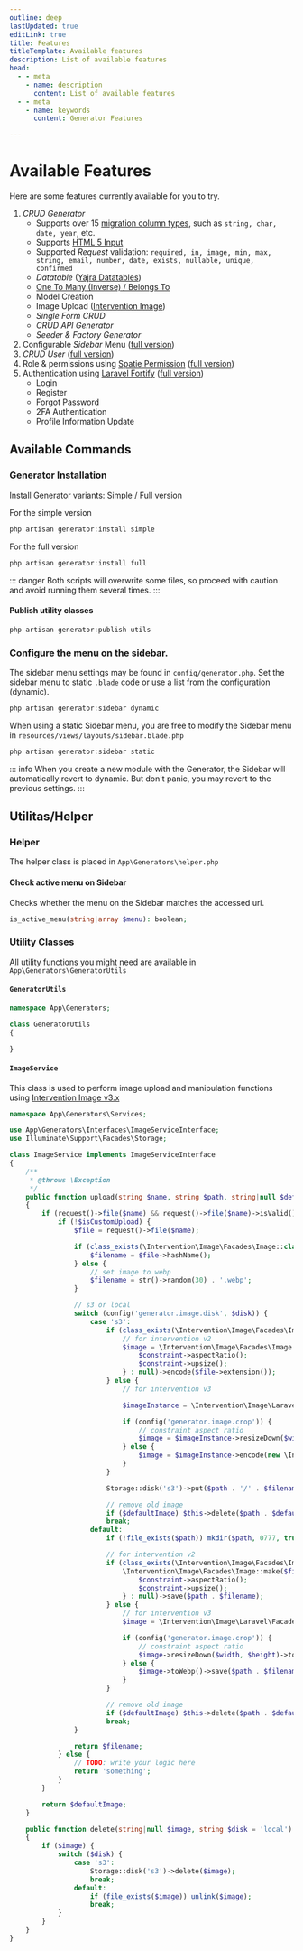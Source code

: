 ```yaml
---
outline: deep
lastUpdated: true
editLink: true
title: Features
titleTemplate: Available features
description: List of available features
head:
  - - meta
    - name: description
      content: List of available features
  - - meta
    - name: keywords
      content: Generator Features

---
```


# Available Features

Here are some features currently available for you to try.

1. _CRUD Generator_
    - Supports over 15 [migration column types](https://laravel.com/docs/11.x/migrations#available-column-types), such as `string, char, date, year`, etc.
    - Supports [HTML 5 Input](https://developer.mozilla.org/en-US/docs/Learn/Forms/HTML5_input_types)
    - Supported _Request_ validation: `required, in, image, min, max, string, email, number, date, exists, nullable, unique, confirmed`  
     - _Datatable_ ([Yajra Datatables](https://github.com/yajra/laravel-datatables))
    - [One To Many (Inverse) / Belongs To](https://laravel.com/docs/11.x/eloquent-relationships#one-to-many-inverse)
    - Model Creation
    - Image Upload ([Intervention Image](https://image.intervention.io))
    - _Single Form CRUD_
    - _CRUD API Generator_
    - _Seeder & Factory Generator_
2. Configurable _Sidebar_ Menu ([full version](get-started.md#full-version))
3. _CRUD User_ ([full version](get-started.md#full-version))
4. Role & permissions using [Spatie Permission](https://spatie.be/docs/laravel-permission/v5/introduction) ([full version](get-started.md#full-version))
5. Authentication using [Laravel Fortify](https://laravel.com/docs/11.x/fortify) ([full version](get-started.md#full-version))
    - Login
    - Register
    - Forgot Password
    - 2FA Authentication
    - Profile Information Update

## Available Commands

### Generator Installation
Install Generator variants: Simple / Full version

For the simple version
```sh
php artisan generator:install simple
```

For the full version
```sh
php artisan generator:install full
```
::: danger
Both scripts will overwrite some files, so proceed with caution and avoid running them several times.
:::

#### Publish utility classes
```sh
php artisan generator:publish utils
```

### Configure the menu on the sidebar.
The sidebar menu settings may be found in `config/generator.php`. Set the sidebar menu to static `.blade` code or use a list from the configuration (dynamic).

```sh
php artisan generator:sidebar dynamic
```

When using a static Sidebar menu, you are free to modify the Sidebar menu in `resources/views/layouts/sidebar.blade.php`

```sh
php artisan generator:sidebar static
```
::: info
When you create a new module with the Generator, the Sidebar will automatically revert to dynamic. But don't panic, you may revert to the previous settings.
:::

## Utilitas/Helper

### Helper
The helper class is placed in `App\Generators\helper.php`

#### Check active menu on Sidebar
Checks whether the menu on the Sidebar matches the accessed uri.

```php
is_active_menu(string|array $menu): boolean;
```
### Utility Classes

All utility functions you might need are available in `App\Generators\GeneratorUtils`

#### `GeneratorUtils`
```php
namespace App\Generators;

class GeneratorUtils 
{

}
```

#### `ImageService`
This class is used to perform image upload and manipulation functions using [Intervention Image v3.x](https://image.intervention.io/v3)

```php
namespace App\Generators\Services;

use App\Generators\Interfaces\ImageServiceInterface;
use Illuminate\Support\Facades\Storage;

class ImageService implements ImageServiceInterface
{
    /**
     * @throws \Exception
     */
    public function upload(string $name, string $path, string|null $defaultImage = null, string $disk = 'local', int $width = 500, int $height = 500, bool $isCustomUpload = false): string|null
    {
        if (request()->file($name) && request()->file($name)->isValid()) {
            if (!$isCustomUpload) {
                $file = request()->file($name);

                if (class_exists(\Intervention\Image\Facades\Image::class)) {
                    $filename = $file->hashName();
                } else {
                    // set image to webp
                    $filename = str()->random(30) . '.webp';
                }

                // s3 or local
                switch (config('generator.image.disk', $disk)) {
                    case 's3':
                        if (class_exists(\Intervention\Image\Facades\Image::class)) {
                            // for intervention v2
                            $image = \Intervention\Image\Facades\Image::make($file)->resize($width, $height, config('generator.image.crop') ? function ($constraint) {
                                $constraint->aspectRatio();
                                $constraint->upsize();
                            } : null)->encode($file->extension());
                        } else {
                            // for intervention v3

                            $imageInstance = \Intervention\Image\Laravel\Facades\Image::read($file);

                            if (config('generator.image.crop')) {
                                // constraint aspect ratio
                                $image = $imageInstance->resizeDown($width, $height)->encode(new \Intervention\Image\Encoders\WebpEncoder(quality: 65));
                            } else {
                                $image = $imageInstance->encode(new \Intervention\Image\Encoders\WebpEncoder(quality: 65));
                            }
                        }

                        Storage::disk('s3')->put($path . '/' . $filename, $image);

                        // remove old image
                        if ($defaultImage) $this->delete($path . $defaultImage, 's3');
                        break;
                    default:
                        if (!file_exists($path)) mkdir($path, 0777, true);

                        // for intervention v2
                        if (class_exists(\Intervention\Image\Facades\Image::class)) {
                            \Intervention\Image\Facades\Image::make($file->getRealPath())->resize($width, $height, config('generator.image.crop') ? function ($constraint) {
                                $constraint->aspectRatio();
                                $constraint->upsize();
                            } : null)->save($path . $filename);
                        } else {
                            // for intervention v3
                            $image = \Intervention\Image\Laravel\Facades\Image::read($file);

                            if (config('generator.image.crop')) {
                                // constraint aspect ratio
                                $image->resizeDown($width, $height)->toWebp()->save($path . $filename);
                            } else {
                                $image->toWebp()->save($path . $filename);
                            }
                        }

                        // remove old image
                        if ($defaultImage) $this->delete($path . $defaultImage);
                        break;
                }

                return $filename;
            } else {
                // TODO: write your logic here
                return 'something';
            }
        }

        return $defaultImage;
    }

    public function delete(string|null $image, string $disk = 'local'): void
    {
        if ($image) {
            switch ($disk) {
                case 's3':
                    Storage::disk('s3')->delete($image);
                    break;
                default:
                    if (file_exists($image)) unlink($image);
                    break;
            }
        }
    }
}

```